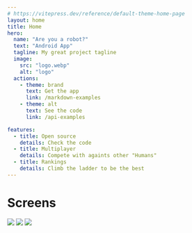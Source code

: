 ```yaml
---
# https://vitepress.dev/reference/default-theme-home-page
layout: home
title: Home
hero:
  name: "Are you a robot?"
  text: "Android App"
  tagline: My great project tagline
  image:
    src: "logo.webp"
    alt: "logo"
  actions:
    - theme: brand
      text: Get the app
      link: /markdown-examples
    - theme: alt
      text: See the code
      link: /api-examples

features:
  - title: Open source
    details: Check the code
  - title: Multiplayer
    details: Compete with againts other "Humans"
  - title: Rankings
    details: Climb the ladder to be the best
---
```


<h1 class="font-bold text-lg text-center mt-12">Screens</h1>
<div class="grid sm:grid-cols-3 max-w-5xl mx-auto gap-2 mt-4 grid-cols-1 sm:px-4 px-24">
  <img src="/1.webp" />
  <img src="/2.webp" />
  <img src="/3.webp" />
</div>